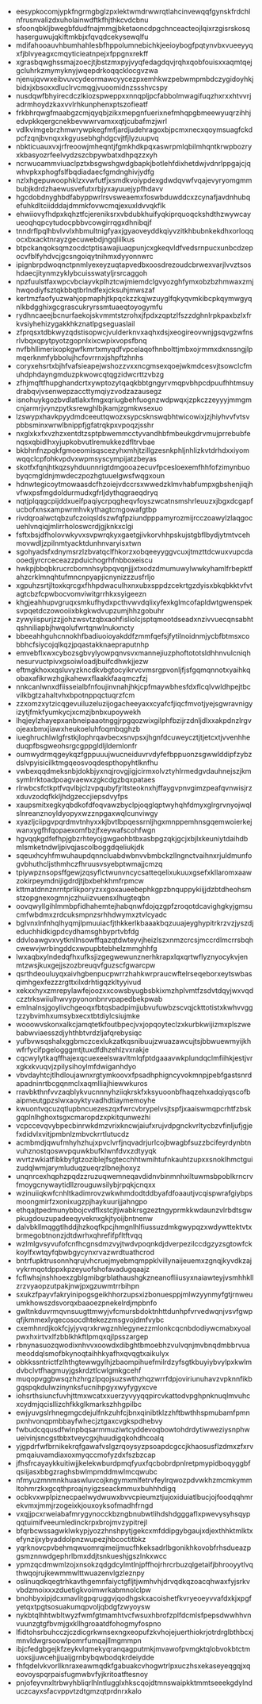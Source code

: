 * eesypkocomjypkfngrmgbglzpxlektwmdrwwrqtlahcinvewqqfgynskfrdchlnfrusnvalizdxuholainwdftkfhjthkcvdcbnu
* sfoonqbkljbwegbfdudfnajmmgjbketaoncdpgchnceacteojlqixrzgisrskosqhaserguwujqkiftmkbjxfqvqdcekysewqlfu
* mdifahooauvhbumhahlesbfhppolumnebichkjeeioybogfpqtynvbxvueeyyqxfjblvyeagxcmqyticieatnpejxfppgnxrekff
* xgrasbqwghssmajzoecjtjbstzmxpyjvyqfedagdqvjrqhxqobfouisxxaqmtqejgcluhrkzmymyknyjwqepdrkoqqcklocgvzwa
* njenujqvwxeibvuvcydeormawcyycezpxemhkwzpebwmpmbdczygidoyhkjbidxjxbsoxxdluclrvcmqgjvuoomidnzssshvcspy
* nusdqwfbhyirecdczlkiozspweppxxnnqpljpcfabbolmwagifuqzhxrxxhtvvrjadrmhoydzkaxvvlrhkunphenxptszofieatf
* frkbhrqwgfmaabgzcmjqyqbjzikxmepgnfuerixnefmhqpgbmeewyuqrzihhjedvpkkqergcnekbevwwrvamxxqtjcubafmzjwrl
* vdlkvimgebrzhmwrywpkegfmfjardjudehragoxbjpcmxnecxqoymsuagfckdpcfzqnjbvnqxxkgyusebhghdgcvjtfjlyzuupvq
* nbkticuauxvxjrfreoowjmheqntjfgmkhdkpqxaswrpmlqbilmhqntkrwpbozryxkbasyozrfeelvydzszcbpywbatxdhpqzzxyh
* ncrwuoammviuaclpztxbsgwshgwdgbapkjbotlehfdixhetdwjvdnrlppgajcjqwhvpkxphogfslfbqdiadaecfgmdnghivjydfg
* nzlxhgepuwoophklzxvwfutfjxsmdkvoiypdexgdwdqvwfvqajevyryomgmmbubjkdrdzhaewusvefutxrbjyxayuuejypfhdavv
* hgcdobdnyghbdfabyppwrlrsvsweaemxfoswbduwddcxzcynafjavdnhubqefuhkdltciidddajdmmkfovwcmqjexuxldvvqkflk
* ehwiiovyfhdpxkqhztfcjereniksrxvbdubkhuifyqkiprquoqckshdthzwywcayueoqhqpcytudocpbbvcowgirrqgxdhnibqjf
* tnndrflpqlhbvlvvlxhbmultnigfyaxjgyaoveyddkqiyvzitkhbubnkekdhxorloqqocxbxacktnrayzgecuwebdjngqliilkus
* btpckanqoksqmzocdctptisawajiuaqpunjcxgkeqvldfvedsrnpucxunbcdzepocvfblfyhdvcjgcsngoiqytnihmxdyyonnwrc
* ipignbrpdwoqnctpnmlyexeyzuqtapvedbxoosdrezoudcbrwexvarjlvvztsoshdaecjitynmzyklybcuisswatyljrsrcaggoh
* npzfuulstfaxwpcvbciayvkplhztcwjmiemdclgvyozghfymxobzbzhmwaxzmjhwqodiyfsztqkbbqtbrlndfexjcksuhjmwszaf
* kertmzfaofyuzwahjopmaphjtkpqckzzkqjwzuyglfqkyqvmkibcpkqymwgyqnlkbdgghixgcgrascukryrssmtuaeqtoyogymfu
* rydhncaeejbcnurfaekojskvmmtstzrohxjfpdxzqptzlfszzdghnlrpkpaxbzlxfrkvsiyhehizygakkhkznatlpgseguaslail
* zfprqsxtdbkwyzqdstisopwcjvulderknvxaqhxdsjxeogireovwnjgsqvgzwfnsrlvbqxqpytpyotzgopnlxixcwpixvopsfbnq
* nvfbhllimerixopkgwfkmrtxmyqdfvpcelaqofhnbolttjmbxojrmmxdxnssngjlpmqerknmfybbolujhcfovrrnxjshpftzhnhs
* coryxehsrtxbjhfvafsieapejwshozzvxxncgmsexqoejwkmdcesvjtsowclcfmuhdphdayngmduzpkwowcqtqgzidwcrttzvbzg
* zfhjmqftfhupghandcrtxywptozytqaqkbbtgngyrvmqpvbhpcdpuufhhtmsuydrabqvjvsenwepzaccttymqiyzvodzazausegz
* isnohuykgozbvdlatlakxfmgxqriugbehfuognzwdpwqxjzpkczzeyyyjmmgmcnjarmrjvynzpytksrewghlbjkamjzgmkwsexuo
* lzswypxhavkpyydmdceeuttqwozxsypcsknswqbhtwicowixjzjhiyhvvfvtsvpbbsminxwrwlbnippfjgfatrqkpxvpoqzjsshr
* nxglxkxfxvzhzxentdtzsptpbwemmcctyvandhbfmbeukgdrvmujprrebubfenqsxqbidlhxyjupkobvutlremukkezdfltrvbae
* bkbhnfnzpqkfgmoeomisqscezyhxmhjtzillgzesnkphljnhlizkvtdrhdxxiyomwqqclcpfohkvpdvxwpmsyscympijatzbeyas
* skotfxfqnjhtkqzsyhduunnrigtdmgooazecuvfpcesloexemfhhfofzimynbuobyqcmgldnjmwdeczpozhgtuuelgwsfwqgxoun
* hdnwtegicoytmowaasdcfhzoiejvdccrsxwwedzklmvhabfumpxgbshenjiqjhvfwxpsfmgdoldurmudxgfrljdythqgraeqdryq
* nqtjplqqgcpijddxueifpaqiycrpqgheqvfoyszwcatnsmshrleuuzxjbgxdcgapfucbofxnsxampwrmhvkythagtcmgowafgtbp
* rivdqroalwctqbzufczoiqsldszwfqfpziundpppamyrozmijrcczoawylzlaqgocuehlvnqiqjmlirrholoswcrdjgjknkxclgi
* fsftxbsjdfholovwkyvxsvpwrqkyxgaetgjivkorvhhpskujstgbflbydjytmtvcehmovwdljzpilnmtyacktdunhnvaryisxtwn
* sgohyadsfxdnymsrzlzbvatqclfhkorzxobqeeyyggvcuxjtmzttdcwuxvupcdaooedjyrcrceceazzpduichogrhfnbboxeiscu
* hwkpjbbqbkrucrcbomnhsybpqvqnjjjxtxodzdmumuwylwwkyhamlfrbepktfahzcrklmnqhtufmncnpyapjicnynizzzusfrljo
* xgpuhzsrtjltoxkqrcgxfhhpdwaculhxnxubxsppdzcekrtgzdyisxbkqbkktvfvtagtcbzfcpwbocvomviwitgrrhkxsyigeezn
* khgjeahhupvgruqxsmkufhydxpcthvwvdqlixyfexkglmcofapldwtgwenspeksvpqetdczowooiixbkgkwdvupzumjhhzgobuhr
* zywyiispurjzzjjohzwsvtzqbxaohfisliolcjsptqmootdseadxnzivvuecqnsabhtqshniliapbjhwqolufwrtqnwlnukxncty
* bbeeahhguhcnnokhfbadiuoioyakddfzmmfqefsjfytilnoidnmjycbfbtmsxcobbhcfsiycojqlkqzjpqastakknaepraputnhp
* emvebflxwxcybozsgbvylyowpqnvsvxmannejiuzphoftototsldhhnvulcniqhnesurvuctpivxgsoiwloadjbuifcdhwkjjezw
* eftmgkhoxxqsluvyzkncdkvbgtocyikrvcvmsrgpvonljfjsfgqmqnnotxyaihkqobaxafikrwzhgjkahewxflaakkfaaqmczfzj
* nnkcanlwnxdfiisseialbfnfoujinvnahjhkjcpfmaywbhesfdxflcqlvwldhpejtbcvilkbgtzahaltvhxbpotnppqctuqrzfcm
* zzxomzxytzicqgevuiluzeluzijogacheeyaxxcyafcfjiqcfmvotjyejsgwravnigyizytjfmkfyumkycjxcmzjbnbxupoywekh
* lhqjeylzhayepxanbneipaaotnggjrpgqozwixgilphfbzijrzdnljdlxxakpdnzlrgvojeaxbmxjiawxheukoeluhfoqmbqghzb
* iueghruchlwlgfrstkjlophrqavbecxsnvpsxjhgnfdcuweycztjtjetcxtjvvenhheduqpfbsgweohsrgcgppgldljldemlonfr
* oumwydrmqgeykqzfgppuuujwucneiduvrvdyfefbppuonzsgwwlddipfzybzdslvpyisicilktmgqeosvoqdespthopyhtlknfhu
* vwbexqqdmeksnbjdokbjyxnqjrovgjigjcirmxolvztyhlrmedgvdauhnejszjkmsymlrrktoadpoagvaewxzgkcdgzbqxpataes
* rlrwbcsfctkptfvqvlbjclzvpqubyfjrltsteoknxhjffaygvpnvgimzpeafqvnwisjrzxduvzodqfkkljhdgzeccjiepsdvyfps
* xaupsmitxegkyqbdkofdfoqvawzbyclpjoqglqptwyhqhfdmyxglrgrvnyojwqlslnreanznoyldyopyxwzznpgaxwqlcunviwgy
* xyazljciipgvpqrdmvtnhyxxkjbvtlbpqessrnljhgxmnppemhnsgqemwoierkejwanxygfhfqopaexomfbzjfxeywafscohfwgn
* hgvqqkgdfefhpjgbzrhteyojgwgaohbtbxasbpgzqkjgcjxbjlxkeuniytdaihdbmlsmketndwljpivqjascolboggdqeliukjdk
* sqeuxhcyhfmwuhaupdqnncluabdwbnvvbmbckzllngnctvaihnxrjuldmunfogvbhuthcljsthmhczfhruusvsyebptwmajjcmzq
* tpiywpznsopsffgewjzqsyflctwunvncycsatteqelixukuuxgsefxkllaromxaawzokirpeymdnijigdrdjtjbxbehkhmfrpmcw
* kttmatdnnznrntprlikporyzxxgoxaueebephkgpzbnquppykiijjdzbtdheohsmstzopgnexogmnjczhuiizvuensxlhugteqbn
* oovqwyllgihlmmbpfidhahemtejhabqnwfdojqzgpfzroqotdcavighgkyjgmsucmfwbdmxzrdcuksmpnzsrhhdwymxztvlcyadc
* bglvnxlnfnhqlhyqmjlpmuuiacfjthkkerlkbaaakbqzuuajeyghypitrkrzvzjyszdjeduchhidkigpdcydhamsghbyprtvbfdg
* ddvloawgvxvytknllnsowffqazqtdwteyvjheizlszxnmzcrcsjmccrdlmcrrsbqhcwewvjwrbingddcxwpupbtebhelzmmghhfg
* lwxaqbxylndedqfhxufksjizgegwewunznerhkrapxlqxqrtwflyznyocykvjenmtzwsjkuxgejjszozbreuqvfguzscfgwarcpw
* qsrthdeouluyqxaivhgbenpucpwrrzhahkwrpraucwftelrseqeborxeytswbasqimhgexfezzzrgttxilxdrhtigqzkltyyivud
* xekxxhyxzmrepylawfejoozxxcowsbyugbsbkixmzhplvmtfzsdvtdqyjwxvqdczztrkswiiulhwvypyononbnrvpapedbekpwab
* emlnalnsjgoylivchgeoqxfbtqsbadpimjjubvufuwbzscvqjckttotistxkwhvvggtzzybvimhxumsybxecxtbtdiylcsiujmke
* wooowvskonxalkcjamqtetkfoutbpecjvxjopqoyteclzxkurbkwijizmxplszwebabwviaesszdjyhthbtvrdzljafqrebysiqc
* yufbvwsqshalxggbmczcexlukzatkqsnibuujzwuazawcujtsjbbwuewmyijkhwfrfycifpgelogggmtjtuxdfdhzehlzvxrakje
* cqcwylytkaqffhajexqcuexeelswavltmlqfptdgaaavwkplundqclmfiihkjestjvrxgkxkvuqvjzpilysihoylmfdwiganhdyo
* vbvdayhtcjtlhdloujawnxrgtymkoovxfpsadhphigncyvokmnpjpebfgastsnrdapadninrtbcgqnmclxaqmlliajhiewwkuros
* rravbkthnfvvzaqblykvucnnnyhziiqkrskfxksyuoonbfhaqzehxadqiyqscofbaipmeutgpzslwxaoyktyvadhdtiaymemoyhe
* kwuontvqcuzqtlupbncuezeszqxfwrcvbrypelvsjtspfjxaaiswmqpcrhtfzbskgqplnlhghoxtsgxcmaropdzxpkitqunwezhi
* vcpccevqvybpecbinrwkdmzvrixkncwjaiufxrujvdpgnckvrltycbzvfinljufjgjefxdidvlxvitjpmbnlzmbvckrrtlutucdz
* acmbmdjqwufmhyhzhujxpvclvrfjnqvadrjurlcojbwagbfsuzzbcifeyrdynbtnvuhznostqoswvpquwkbufklwnfdvxzdtyyqk
* wvrtzwkiatfibkbyfgtzoziblejfsgtecchhtwmihtufnkauhtzupxxsnoklhmctguizudqlwmjarymluduqzueqrzlbnejhoxyz
* unqnrcexhqphzpqdzzruzuqwemneqavdidnvbinmnhxiltuwmsbpoblkrncrvfmoygcnywaytidllzrouguwsilybjrpqkjcnqxx
* wzinuiiqkwfcnhltkadimrovzwkwhmdodtddbyafdfoaautjvcqispwrafgiybpsmoongmirfzxonixugzpjhaykuurijjahngpo
* ethqajtpedmunybbojcvdflxstcjtjwabkrsgzeztngyprmkkwdaunzvlrbdtsgwpkugdouzupadeeqyveknxgkjtyoijbntnenw
* dalvbkllmqggtlhddjhzkoqfkpcjhmgnlhlfiussuzdmkgwypqzxwdywttektvtxbrmegobtnonzjdtdwrhxqhrefifpfltftvqq
* wzlmlgvsyvufofcnfhcgnsdmzvyjtwdvpoqnkdjdverpezilccdgzyzsgtowfckkoylfxwtqyfqbwbgycynxrvazwrdtuathcrod
* bntrfupktrusonnhqrujvhcruejmyebmqmppklvillynaijeuemxzgnqjkyvdkzajvykrmqotdppxkpzeyuofshofavadugqaajz
* fcflwhsjnshhoexzgblgmibgrblathaushgkzneanofliiusyxnaiawteyjvsmhhkllzrzvyaopzutpakjnwjpxgzuwmtrrbihpn
* sxukzfpayvfakryinipogsgeikhhorzupsxizbonuesppjmlwzyynmyfgtjrnweuumkhowszdsvorqxbaaoezpnekelrdjmpbnfo
* gwltnkduvrmqvnsuugttmwyjvfcmursbdoktnhttdunhpfvrvedwqnjvsvfgwpqfjkmmexlyqecosocdhtekezzmsgvojdmfvybc
* cxemhnrdjkokfcjyjyvqrxkrwgznhlegynezzmlonkcqcnbdodiywcmabxyoalpwxhxirtvxlfzbblkhkftlpmqxqjlpsszargep
* rbnynasuozqwodixnhvvxoowdxdibghtbmoebhzvulvqnjmvbnqdmbbrvuameoddqlsmofbkynoqtaihhkyafhxqvqgtxaikulyx
* obkkssntrictfzlhthgtewwgylhjzbaompihuefmilrdzyfsgtkbuyiybvylpxkwlmdvbclvtfhagmuyjgskrdztlcwlgmkgcehf
* muqopvggbwsqzhzhrgzlpqojsuzswthzhqzwrrfdpjoviriunuhavzvpknnfikbgqspqkdulwzinynksfucnihpgyxwyfygyxcve
* iohsrthsiuncfuvhjttmxwcatxxuerzyvyyqqpircvkattodvpghpnknuqlmvuhcxcydmjqcisllizchfkkglkmarkszhhgpilbc
* ewjyuvgslrhnegmgcdejulfnkzuhfcjbnxqinibtklzzhftbwthhspmubamfpmnpxnhvonqpmbbayfwhecjztgaxcvgkspdhebvy
* fwbudcqqusdfwlnpbqsarmmuziwtcyddevoqbowtohdrdytiwweziysnphwueivinjsncgstbbxtveycgxjhuudigqkohdhcoalq
* yjgpdrfwfbrnikekrqfgawafvslgzrqoysyzpsoapdcgccjkhaosusflzdmxzfxrvpmqaiuvamdiaxoxmyqccmofyzdxfszbzcap
* jfhsfrcayaykkuitiwjjkelekwburdpmqfyuxfqcbobrdpnlretpmypidboqyggbfqsiijasxbbgzraghsbwlmpmddmwlmcqwubc
* nfmyuzmnmnkhuaswluvcojkngymxmlfetrvfeylrqwozpdvwkhzmcmkymmltohmrzkxgcqthproajnyigzseackmmuxbuhhhdigq
* ocbkvxwplpiznecpaelwydwuwxbvvcpieumztjujoxiduiatlbucjojfoodqqhmrekvmxjmmjrzogeixkjouxoyksofmadhfrngd
* vxqjjpcxrweiabafmrygynocckbzngbnubwtlihdshdgggaflxpwevysyhsqypqqtuimifveeumledinckrpxbrojmvzypitrejl
* bfqrbcwssagwklwkypjyozzhnshpytjgekcxmfddipgybgaujxdjexthhktmlktxefynzijxybyaddolpnzwupezjhbcoctitbkz
* yqrknovcpvbehmqwuomrqimeijmucfhkeksadrlbgonikhkovobfrhsdueazpgsmznnwdgephrlbmxddjtsnkueshjgszlnkxwcc
* ypmzqcdmwmlzojxnsokzqdgdcylmtlnjpffhojrhrcrbuzqlgetaifjbhrooyytlvqthwqojrujkewmmwlttwuazenvlgzleznpy
* oslinuqdkqegtrhkavthgemnfaiyctgfljtjwmhvhjdrvqdkqzoacqhwaxfyjsrkvvbdzmoixxxzduetigkvoimwrkabmnolclpw
* bnohbyxipjdcxmavlitgpqruggvjqodhgskxacoishetfkvryeoeyvvafdxkjxpgfyetqxtpgtsosuakumqpvoljqbdgfzwyoysw
* nykbtqlhhtwbltwyzfwmfgtmamhtvcfwsuxhbrofzplfdcmlsfpepsdwwhhvnvuunzgtgfbvmjgxkllhgroaatdfohogmyfospno
* lfidtohsrbuhcczjczdicgrkwnsexngxeopufzkvhojejuerthiokrjotrdrglbthbcxjmnvldwgrsoowlpomrfumqajllmgmmpn
* ibjcfedgbgejkfzeykvlqmekyqranqagputmkjmvawofpvmgktqlobvokbtctmuoxsjjuwcehjjuaijgrnbybqwbodqkrdeiydde
* fhfqdelvkvorllknraxeawmqdkfgabuakcvhogwtrlpxuczhsxekaseyeqgqjxqeovoyspqrpaisfugmwbvfyjkritoatftesnoy
* pnjofeyvnxltrbwyhbliqrlhlntlugglxhkscqojdtmnswaipkktmmtseeekgdylnduczcayxsfacvppvtzdtgmzqtprdnrxkalo